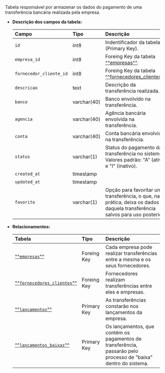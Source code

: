 Tabela responsável por armazenar os dados do pagamento de uma transferência bancária realizada pela empresa.

- **Descrição dos campos da tabela:**

  | Campo                   | Tipo        | Descrição                                                                                     |
  | :---------------------- | :---------- | :-------------------------------------------------------------------------------------------- |
  | `id`                    | int8        | Indentificador da tabela (Primary Key).                                                       |
  | `empresa_id`            | int8        | Foreing Key da tabela [^^empresas^^](#empresas).                                                  |
  | `fornecedor_cliente_id` | int8        | Foreing Key da tabela [^^fornecedores_clientes^^](#fornecedores_clientes).                        |
  | `descricao`             | text        | Descrição da transferência realizada.                                                         |
  | `banco`                 | varchar(40) | Banco envolvido na transferência.                                                             |
  | `agencia`               | varchar(40) | Agência bancária envolvida na transferência.                                                  |
  | `conta`                 | varchar(40) | Conta bancária envolvida na transferência.                                                    |
  | `status`                | varchar(1)  | Status do pagamento da transferência no sistema. Valores padrão: "A" (ativo) e "I" (inativo). |
  | `created_at`            | timestamp   |                                                                                               |
  | `updated_at`            | timestamp   |                                                                                               |
  | `favorito`              | varchar(1)  | Opção para favoritar uma transferência, o que, na prática, deixa os dados daquela transferência salvos para uso posterior. |

- **Relacionamentos:**

  | Tabela                                                | Tipo        | Descrição                                                                       |
  | :---------------------------------------------------- | :---------- | :------------------------------------------------------------------------------ |
  | [^^`empresas`^^](#empresas)                           | Foreing Key | Cada empresa pode realizar transferências entre a mesma e os seus fornecedores. |
  | [^^`fornecedores_clientes`^^](#fornecedores_clientes) | Foreing Key | Fornecedores realizam transferências entre eles e empresas.                     |
  | [^^`lancamentos`^^](#lancamentos)                     | Primary Key | As transferências constarão nos lançamentos da empresa.                         |
  | [^^`lancamentos_baixas`^^](#lancamentos_baixas)       | Primary Key | Os lançamentos, que contém os pagamentos de transferência, passarão pelo processo de "baixa" dentro do sistema. |